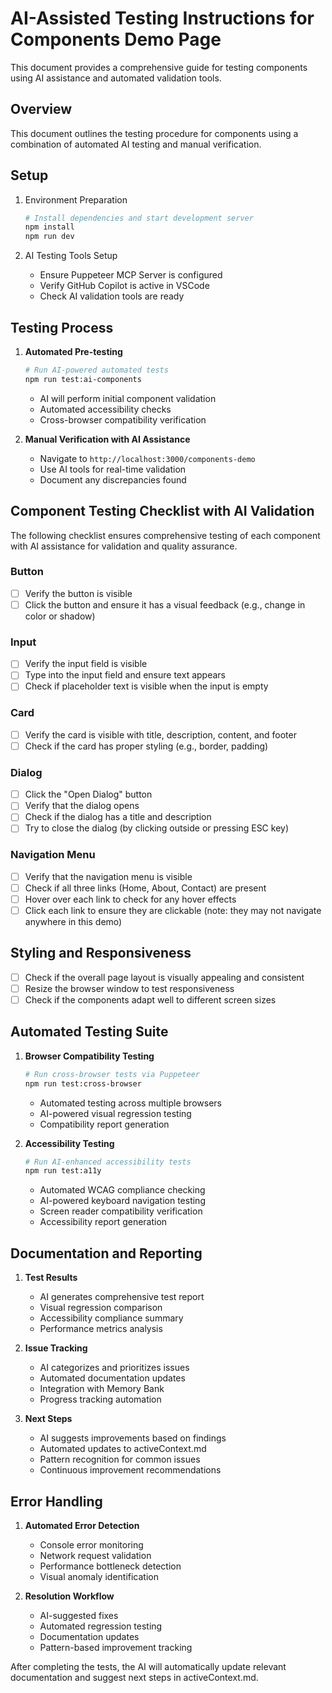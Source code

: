 # AI-Assisted Testing Instructions for Components Demo Page

This document provides a comprehensive guide for testing components using AI assistance and automated validation tools.

## Overview

This document outlines the testing procedure for components using a combination of automated AI testing and manual verification.

## Setup

1. Environment Preparation

   ```bash
   # Install dependencies and start development server
   npm install
   npm run dev
   ```

2. AI Testing Tools Setup
   - Ensure Puppeteer MCP Server is configured
   - Verify GitHub Copilot is active in VSCode
   - Check AI validation tools are ready

## Testing Process

1. **Automated Pre-testing**

   ```bash
   # Run AI-powered automated tests
   npm run test:ai-components
   ```

   - AI will perform initial component validation
   - Automated accessibility checks
   - Cross-browser compatibility verification

2. **Manual Verification with AI Assistance**
   - Navigate to `http://localhost:3000/components-demo`
   - Use AI tools for real-time validation
   - Document any discrepancies found

## Component Testing Checklist with AI Validation

The following checklist ensures comprehensive testing of each component with AI assistance for validation and quality assurance.

### Button

- [ ] Verify the button is visible
- [ ] Click the button and ensure it has a visual feedback (e.g., change in color or shadow)

### Input

- [ ] Verify the input field is visible
- [ ] Type into the input field and ensure text appears
- [ ] Check if placeholder text is visible when the input is empty

### Card

- [ ] Verify the card is visible with title, description, content, and footer
- [ ] Check if the card has proper styling (e.g., border, padding)

### Dialog

- [ ] Click the "Open Dialog" button
- [ ] Verify that the dialog opens
- [ ] Check if the dialog has a title and description
- [ ] Try to close the dialog (by clicking outside or pressing ESC key)

### Navigation Menu

- [ ] Verify that the navigation menu is visible
- [ ] Check if all three links (Home, About, Contact) are present
- [ ] Hover over each link to check for any hover effects
- [ ] Click each link to ensure they are clickable (note: they may not navigate anywhere in this demo)

## Styling and Responsiveness

- [ ] Check if the overall page layout is visually appealing and consistent
- [ ] Resize the browser window to test responsiveness
- [ ] Check if the components adapt well to different screen sizes

## Automated Testing Suite

1. **Browser Compatibility Testing**

   ```bash
   # Run cross-browser tests via Puppeteer
   npm run test:cross-browser
   ```

   - Automated testing across multiple browsers
   - AI-powered visual regression testing
   - Compatibility report generation

2. **Accessibility Testing**

   ```bash
   # Run AI-enhanced accessibility tests
   npm run test:a11y
   ```

   - Automated WCAG compliance checking
   - AI-powered keyboard navigation testing
   - Screen reader compatibility verification
   - Accessibility report generation

## Documentation and Reporting

1. **Test Results**
   - AI generates comprehensive test report
   - Visual regression comparison
   - Accessibility compliance summary
   - Performance metrics analysis

2. **Issue Tracking**
   - AI categorizes and prioritizes issues
   - Automated documentation updates
   - Integration with Memory Bank
   - Progress tracking automation

3. **Next Steps**
   - AI suggests improvements based on findings
   - Automated updates to activeContext.md
   - Pattern recognition for common issues
   - Continuous improvement recommendations

## Error Handling

1. **Automated Error Detection**
   - Console error monitoring
   - Network request validation
   - Performance bottleneck detection
   - Visual anomaly identification

2. **Resolution Workflow**
   - AI-suggested fixes
   - Automated regression testing
   - Documentation updates
   - Pattern-based improvement tracking

After completing the tests, the AI will automatically update relevant documentation and suggest next steps in activeContext.md.
